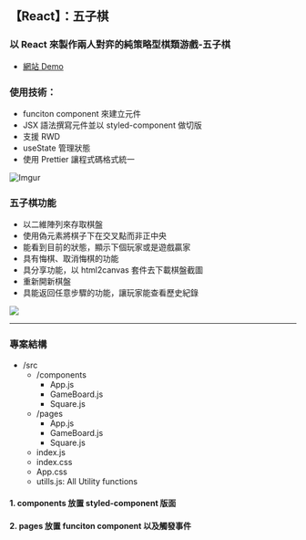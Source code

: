 ## 【React】：五子棋
### 以 React 來製作兩人對弈的純策略型棋類游戲-五子棋
- [網站 Demo](https://chengcheng1231.github.io/Gobang/)
### 使用技術：
- funciton component 來建立元件
- JSX 語法撰寫元件並以 styled-component 做切版
- 支援 RWD
- useState 管理狀態
- 使用 Prettier 讓程式碼格式統一

![Imgur](https://imgur.com/AzlStnv.gif)

### 五子棋功能
- 以二維陣列來存取棋盤
- 使用偽元素將棋子下在交叉點而非正中央
- 能看到目前的狀態，顯示下個玩家或是遊戲贏家
- 具有悔棋、取消悔棋的功能
- 具分享功能，以 html2canvas 套件去下載棋盤截圖
- 重新開新棋盤
- 具能返回任意步驟的功能，讓玩家能查看歷史紀錄

![](https://imgur.com/1KDYGP5.jpg)

---

### 專案結構
- /src
    - /components
        - App.js
        - GameBoard.js
        - Square.js
    - /pages
        - App.js
        - GameBoard.js
        - Square.js
    - index.js
    - index.css
    - App.css
    - utills.js: All Utility functions

#### 1. components 放置 styled-component 版面
#### 2. pages 放置 funciton component 以及觸發事件